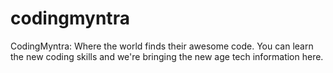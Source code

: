 # codingmyntra
CodingMyntra: Where the world finds their awesome code.
You can learn the new coding skills and we're bringing the new age tech information here.
